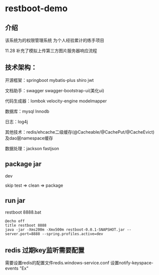 # restboot-demo
## 介绍
该系统为的权限管理系统 为个人经验累计的练手项目

11.28 补充了模拟上传第三方图片服务器响应流程

## 技术架构：
开源框架：springboot mybatis-plus shiro jwt

文档助手：swagger swagger-bootstrap-ui(美化ui)

代码生成器：lombok velocity-engine modelmapper

数据库：mysql Innodb

日志：log4j

其他技术：redis/ehcache二级缓存(@Cacheable/@CachePut/@CacheEvict) 及dao层namespace缓存

数据处理：jackson fastjson

## package jar
dev 

skip test => clean => package

## run jar
restboot 8888.bat
````
@echo off
title restboot 8888
java -jar -Xms200m -Xmx500m restboot-0.0.1-SNAPSHOT.jar --server.port=8888 --spring.profiles.active=dev
````

## redis 过期key监听需要配置
需要设置redis的配置文件redis.windows-service.conf 设置notify-keyspace-events "Ex"
